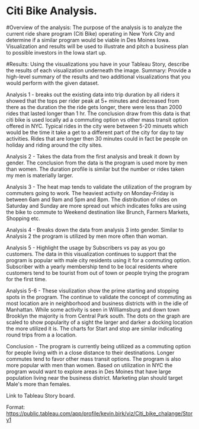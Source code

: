 # Citi Bike Analysis. 

#Overview of the analysis: The purpose of the analysis is to analyze the current ride share program (Citi Bike) operating in New York City and determine if a similar program would be viable in Des Moines Iowa. Visualization and results will be used to illustrate and pitch a business plan to possible investors in the Iowa start up. 

#Results: Using the visualizations you have in your Tableau Story, describe the results of each visualization underneath the image.
Summary: Provide a high-level summary of the results and two additional visualizations that you would perform with the given dataset.

Analysis 1 - breaks out the existing data into  trip duration by all riders it showed that the tops per rider peak at 5+ minutes and decreased  from there as the duration the the ride gets longer, there were less than 2000 rides that lasted longer than 1 hr. The conclusion draw from this data is that citi bike is used locally ad a commuting option vs other mass transit option offered in NYC.  Typical rides in the city were between 5-20 minuets which would be the time it take a get to a different part of the city for day to tay activities. Rides that are longer then 30 minutes could in fact be people on holiday and riding around the city sites. 

Analysis 2 -  Takes the data from the first analysis and break it down by gender. The conclusion from the data is the program is used more by men than women. The duration profile is similar but the number or rides taken my men is materially larger. 

Analysis 3 - The heat map tends to validate the utilization of the program by commuters going to work. The heaviest activity on Monday-Friday is between 6am and 9am and 5pm and 8pm. The distribution of rides on Saturday and Sunday are more spread out which indicates folks are using the bike to commute to Weekend destination like Brunch, Farmers Markets, Shopping etc. 

Analysis 4 - Breaks down the data from analysis 3 into gender. Similar to Analysis 2 the program is utilized by men more often than woman. 

Analysis 5 - Highlight the usage by Subscribers vs pay as you go customers. The data in this visualization continues to support that the program is popular with male city residents using it for a commuting option. Subscriber with a yearly membership tend to be local residents where customers tend to be tourist from out of town or people trying the program for the first time. 

Analysis 5-6 - These visulization show the prime starting and stopping spots in the program. The continue to validate the concept of commuting as most location are in neighborhood and business districts with in the idle of Manhattan. While some activity is seen in Williamsburg and down town Brooklyn  the majority is from Central Park south. The dots on the graph are scaled to show popularity of a sight the larger and darker a docking location the more utilized it is. The charts for Start and stop are similar indicating round trips from a a location. 

Conclusion - The program is currently being utilized as a commuting option for people living with in a close distance to their destinations. Longer commutes tend to favor other mass transit options. The program is also more popular with men than women. Based on utilization in NYC the program would want to explore areas in Des Moines that have large population living near the business district. Marketing plan should target Male's more than females. 

 Link to Tableau Story board.

Format: https://public.tableau.com/app/profile/kevin.birk/viz/Citi_bike_chalange/Story1

